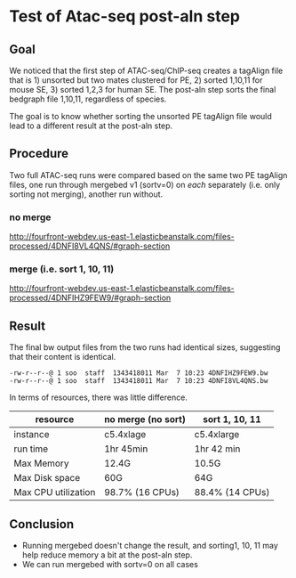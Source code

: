 # Test of Atac-seq post-aln step

## Goal

We noticed that the first step of ATAC-seq/ChIP-seq creates a tagAlign file that is 1) unsorted but two mates clustered for PE, 2) sorted 1,10,11 for mouse SE, 3) sorted 1,2,3 for human SE. The post-aln step sorts the final bedgraph file 1,10,11, regardless of species.

The goal is to know whether sorting the unsorted PE tagAlign file would lead to a different result at the post-aln step.


## Procedure

Two full ATAC-seq runs were compared based on the same two PE tagAlign files, one run through mergebed v1 (sortv=0) on *each* separately (i.e. only sorting not merging), another run without.

### no merge
http://fourfront-webdev.us-east-1.elasticbeanstalk.com/files-processed/4DNFI8VL4QNS/#graph-section

### merge (i.e. sort 1, 10, 11)
http://fourfront-webdev.us-east-1.elasticbeanstalk.com/files-processed/4DNFIHZ9FEW9/#graph-section


## Result

The final bw output files from the two runs had identical sizes, suggesting that their content is identical.

```
-rw-r--r--@ 1 soo  staff  1343418011 Mar  7 10:23 4DNFIHZ9FEW9.bw
-rw-r--r--@ 1 soo  staff  1343418011 Mar  7 10:23 4DNFI8VL4QNS.bw
```

In terms of resources, there was little difference.

| resource | no merge (no sort) | sort 1, 10, 11 |
| --------- | ------------------- | ------------ |
| instance | c5.4xlage | c5.4xlarge |
| run time |  1hr 45min | 1hr 42 min |
| Max Memory | 12.4G | 10.5G |
| Max Disk space | 60G | 64G |
| Max CPU utilization | 98.7% (16 CPUs) | 88.4% (14 CPUs) |


## Conclusion

* Running mergebed doesn't change the result, and sorting1, 10, 11 may help reduce memory a bit at the post-aln step.
* We can run mergebed with sortv=0 on all cases



